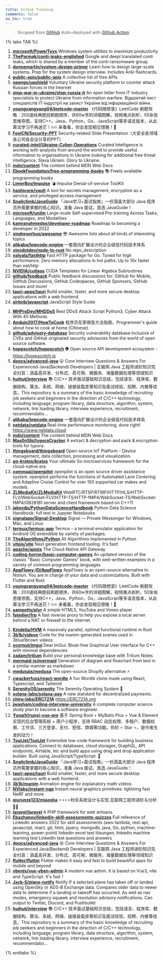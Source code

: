 ```yaml
---
title: Github Trending
comments: false
no_toc: true
---
```


> Scraped from [GitHub](https://github.com/trending)
Auto-deployed with [Github Action](https://docs.github.com/en/actions)

{% tabs TAB %}
<!-- tab Daily -->
1. [**microsoft/PowerToys**](https://github.com/microsoft/PowerToys)
Windows system utilities to maximize productivity
2. [**TheParmak/conti-leaks-englished**](https://github.com/TheParmak/conti-leaks-englished)
Google and deepl translated conti leaks, which is shared by a member of the conti ransomware group.
3. [**donnemartin/system-design-primer**](https://github.com/donnemartin/system-design-primer)
Learn how to design large-scale systems. Prep for the system design interview. Includes Anki flashcards.
4. [**public-apis/public-apis**](https://github.com/public-apis/public-apis)
A collective list of free APIs
5. [**opengs/uashield**](https://github.com/opengs/uashield)
Voluntary Ukraine security platform to counter attack Russian forces in the Internet
6. [**stop-war-in-ukraine/stop-russia-it**](https://github.com/stop-war-in-ukraine/stop-russia-it)
An open letter from IT industry specialists to protect Ukraine from information warfare. Відкритий лист спеціалістів IT-індустрії на захист України від інформаційної війни.
7. [**youngyangyang04/leetcode-master**](https://github.com/youngyangyang04/leetcode-master)
《代码随想录》LeetCode 刷题攻略：200道经典题目刷题顺序，共60w字的详细图解，视频难点剖析，50余张思维导图，支持C++，Java，Python，Go，JavaScript等多语言版本，从此算法学习不再迷茫！🔥🔥 来看看，你会发现相见恨晚！🚀
8. [**FeeiCN/Security-PPT**](https://github.com/FeeiCN/Security-PPT)
Security-related Slide Presentation（大安全各领域各公司各会议分享的PPT）
9. [**curated-intel/Ukraine-Cyber-Operations**](https://github.com/curated-intel/Ukraine-Cyber-Operations)
Curated Intelligence is working with analysts from around the world to provide useful information to organisations in Ukraine looking for additional free threat intelligence. Slava Ukraini. Glory to Ukraine.
10. [**mdn/content**](https://github.com/mdn/content)
The content behind MDN Web Docs
11. [**EbookFoundation/free-programming-books**](https://github.com/EbookFoundation/free-programming-books)
📚 Freely available programming books
12. [**LimerBoy/Impulse**](https://github.com/LimerBoy/Impulse)
💣 Impulse Denial-of-service ToolKit
13. [**hashicorp/vault**](https://github.com/hashicorp/vault)
A tool for secrets management, encryption as a service, and privileged access management
14. [**Snailclimb/JavaGuide**](https://github.com/Snailclimb/JavaGuide)
「Java学习+面试指南」一份涵盖大部分 Java 程序员所需要掌握的核心知识。准备 Java 面试，首选 JavaGuide！
15. [**microsoft/unilm**](https://github.com/microsoft/unilm)
Large-scale Self-supervised Pre-training Across Tasks, Languages, and Modalities
16. [**kamranahmedse/developer-roadmap**](https://github.com/kamranahmedse/developer-roadmap)
Roadmap to becoming a developer in 2022
17. [**sindresorhus/awesome**](https://github.com/sindresorhus/awesome)
😎 Awesome lists about all kinds of interesting topics
18. [**alibaba/lowcode-engine**](https://github.com/alibaba/lowcode-engine)
一套面向扩展设计的企业级低代码技术体系
19. [**vinodotdev/node-to-rust**](https://github.com/vinodotdev/node-to-rust)
No repo_description
20. [**valyala/fasthttp**](https://github.com/valyala/fasthttp)
Fast HTTP package for Go. Tuned for high performance. Zero memory allocations in hot paths. Up to 10x faster than net/http
21. [**NVIDIA/cutlass**](https://github.com/NVIDIA/cutlass)
CUDA Templates for Linear Algebra Subroutines
22. [**github/feedback**](https://github.com/github/feedback)
Public feedback discussions for: GitHub for Mobile, GitHub Discussions, GitHub Codespaces, GitHub Sponsors, GitHub Issues and more!
23. [**tauri-apps/tauri**](https://github.com/tauri-apps/tauri)
Build smaller, faster, and more secure desktop applications with a web frontend.
24. [**airbnb/javascript**](https://github.com/airbnb/javascript)
JavaScript Style Guide
<!-- endtab -->
<!-- tab Weekly -->
1. [**MHProDev/MHDDoS**](https://github.com/MHProDev/MHDDoS)
Best DDoS Attack Script Python3, Cyber Attack With 40 Methods
2. [**Anduin2017/HowToCook**](https://github.com/Anduin2017/HowToCook)
程序员在家做饭方法指南。Programmer's guide about how to cook at home (Chinese).
3. [**github/advisory-database**](https://github.com/github/advisory-database)
Security vulnerability database inclusive of CVEs and GitHub originated security advisories from the world of open source software.
4. [**hoppscotch/hoppscotch**](https://github.com/hoppscotch/hoppscotch)
👽 Open source API development ecosystem - https://hoppscotch.io
5. [**doocs/advanced-java**](https://github.com/doocs/advanced-java)
😮 Core Interview Questions & Answers For Experienced Java(Backend) Developers | 互联网 Java 工程师进阶知识完全扫盲：涵盖高并发、分布式、高可用、微服务、海量数据处理等领域知识
6. [**huihut/interview**](https://github.com/huihut/interview)
📚 C/C++ 技术面试基础知识总结，包括语言、程序库、数据结构、算法、系统、网络、链接装载库等知识及面试经验、招聘、内推等信息。This repository is a summary of the basic knowledge of recruiting job seekers and beginners in the direction of C/C++ technology, including language, program library, data structure, algorithm, system, network, link loading library, interview experience, recruitment, recommendatio…
7. [**alibaba/lowcode-engine**](https://github.com/alibaba/lowcode-engine)
一套面向扩展设计的企业级低代码技术体系
8. [**netdata/netdata**](https://github.com/netdata/netdata)
Real-time performance monitoring, done right! https://www.netdata.cloud
9. [**mdn/content**](https://github.com/mdn/content)
The content behind MDN Web Docs
10. [**Mas0nShi/typoraCracker**](https://github.com/Mas0nShi/typoraCracker)
A extract & decryption and pack & encryption tools for typora.
11. [**thingsboard/thingsboard**](https://github.com/thingsboard/thingsboard)
Open-source IoT Platform - Device management, data collection, processing and visualization.
12. [**go-kratos/kratos**](https://github.com/go-kratos/kratos)
Your ultimate Go microservices framework for the cloud-native era.
13. [**commaai/openpilot**](https://github.com/commaai/openpilot)
openpilot is an open source driver assistance system. openpilot performs the functions of Automated Lane Centering and Adaptive Cruise Control for over 150 supported car makes and models.
14. [**ZLMediaKit/ZLMediaKit**](https://github.com/ZLMediaKit/ZLMediaKit)
WebRTC/RTSP/RTMP/HTTP/HLS/HTTP-FLV/WebSocket-FLV/HTTP-TS/HTTP-fMP4/WebSocket-TS/WebSocket-fMP4/GB28181 server and client framework based on C++11
15. [**jakevdp/PythonDataScienceHandbook**](https://github.com/jakevdp/PythonDataScienceHandbook)
Python Data Science Handbook: full text in Jupyter Notebooks
16. [**signalapp/Signal-Desktop**](https://github.com/signalapp/Signal-Desktop)
Signal — Private Messenger for Windows, Mac, and Linux
17. [**termux/termux-app**](https://github.com/termux/termux-app)
Termux - a terminal emulator application for Android OS extendible by variety of packages.
18. [**TheAlgorithms/Python**](https://github.com/TheAlgorithms/Python)
All Algorithms implemented in Python
19. [**vitejs/vite**](https://github.com/vitejs/vite)
Next generation frontend tooling. It's fast!
20. [**apache/apisix**](https://github.com/apache/apisix)
The Cloud-Native API Gateway
21. [**coding-horror/basic-computer-games**](https://github.com/coding-horror/basic-computer-games)
An updated version of the classic "Basic Computer Games" book, with well-written examples in a variety of common programming languages
22. [**AppFlowy-IO/AppFlowy**](https://github.com/AppFlowy-IO/AppFlowy)
AppFlowy is an open-source alternative to Notion. You are in charge of your data and customizations. Built with Flutter and Rust.
23. [**youngyangyang04/leetcode-master**](https://github.com/youngyangyang04/leetcode-master)
《代码随想录》LeetCode 刷题攻略：200道经典题目刷题顺序，共60w字的详细图解，视频难点剖析，50余张思维导图，支持C++，Java，Python，Go，JavaScript等多语言版本，从此算法学习不再迷茫！🔥🔥 来看看，你会发现相见恨晚！🚀
24. [**sampotts/plyr**](https://github.com/sampotts/plyr)
A simple HTML5, YouTube and Vimeo player
25. [**fatedier/frp**](https://github.com/fatedier/frp)
A fast reverse proxy to help you expose a local server behind a NAT or firewall to the internet.
<!-- endtab -->
<!-- tab Monthly -->
1. [**Kindelia/HVM**](https://github.com/Kindelia/HVM)
A massively parallel, optimal functional runtime in Rust
2. [**3b1b/videos**](https://github.com/3b1b/videos)
Code for the manim-generated scenes used in 3blue1brown videos
3. [**ocornut/imgui**](https://github.com/ocornut/imgui)
Dear ImGui: Bloat-free Graphical User interface for C++ with minimal dependencies
4. [**zadam/trilium**](https://github.com/zadam/trilium)
Build your personal knowledge base with Trilium Notes
5. [**mermaid-js/mermaid**](https://github.com/mermaid-js/mermaid)
Generation of diagram and flowchart from text in a similar manner as markdown
6. [**medusajs/medusa**](https://github.com/medusajs/medusa)
The open-source Shopify alternative ⚡️
7. [**cwackerfuss/react-wordle**](https://github.com/cwackerfuss/react-wordle)
A fun Wordle clone made using React, Typescript, and Tailwind
8. [**SerenityOS/serenity**](https://github.com/SerenityOS/serenity)
The Serenity Operating System 🐞
9. [**solana-labs/solana-pay**](https://github.com/solana-labs/solana-pay)
A new standard for decentralized payments.
10. [**chiru-labs/ERC721A**](https://github.com/chiru-labs/ERC721A)
https://ERC721A.org
11. [**jwasham/coding-interview-university**](https://github.com/jwasham/coding-interview-university)
A complete computer science study plan to become a software engineer.
12. [**YunaiV/ruoyi-vue-pro**](https://github.com/YunaiV/ruoyi-vue-pro)
基于 Spring Boot + MyBatis Plus + Vue & Element 实现的后台管理系统 + 用户小程序，支持 RBAC 动态权限、多租户、数据权限、工作流、三方登录、支付、短信、商城等功能。你的 ⭐️ Star ⭐️，是作者生发的动力！
13. [**ToolJet/ToolJet**](https://github.com/ToolJet/ToolJet)
Extensible low-code framework for building business applications. Connect to databases, cloud storages, GraphQL, API endpoints, Airtable, etc and build apps using drag and drop application builder. Built using JavaScript/TypeScript. 🚀
14. [**Snailclimb/JavaGuide**](https://github.com/Snailclimb/JavaGuide)
「Java学习+面试指南」一份涵盖大部分 Java 程序员所需要掌握的核心知识。准备 Java 面试，首选 JavaGuide！
15. [**tauri-apps/tauri**](https://github.com/tauri-apps/tauri)
Build smaller, faster, and more secure desktop applications with a web frontend.
16. [**3b1b/manim**](https://github.com/3b1b/manim)
Animation engine for explanatory math videos
17. [**NVlabs/instant-ngp**](https://github.com/NVlabs/instant-ngp)
Instant neural graphics primitives: lightning fast NeRF and more
18. [**qiurunze123/miaosha**](https://github.com/qiurunze123/miaosha)
⭐⭐⭐⭐秒杀系统设计与实现.互联网工程师进阶与分析🙋🐓
19. [**laravel/laravel**](https://github.com/laravel/laravel)
A PHP framework for web artisans.
20. [**Ebazhanov/linkedin-skill-assessments-quizzes**](https://github.com/Ebazhanov/linkedin-skill-assessments-quizzes)
Full reference of LinkedIn answers 2022 for skill assessments (aws-lambda, rest-api, javascript, react, git, html, jquery, mongodb, java, Go, python, machine-learning, power-point) linkedin excel test lösungen, linkedin machine learning test LinkedIn test questions and answers
21. [**doocs/advanced-java**](https://github.com/doocs/advanced-java)
😮 Core Interview Questions & Answers For Experienced Java(Backend) Developers | 互联网 Java 工程师进阶知识完全扫盲：涵盖高并发、分布式、高可用、微服务、海量数据处理等领域知识
22. [**flutter/flutter**](https://github.com/flutter/flutter)
Flutter makes it easy and fast to build beautiful apps for mobile and beyond
23. [**vbenjs/vue-vben-admin**](https://github.com/vbenjs/vue-vben-admin)
A modern vue admin. It is based on Vue3, vite and TypeScript. It's fast！
24. [**Jxck-S/plane-notify**](https://github.com/Jxck-S/plane-notify)
Notify If a selected plane has taken off or landed using OpenSky or ADS-B Exchange data. Compares older data to newer data to determine if a landing or takeoff has occurred. As well as nav modes, emergency squawk and resolution advisory notifications. Can output to Twitter, Discord, and Pushbullet
25. [**huihut/interview**](https://github.com/huihut/interview)
📚 C/C++ 技术面试基础知识总结，包括语言、程序库、数据结构、算法、系统、网络、链接装载库等知识及面试经验、招聘、内推等信息。This repository is a summary of the basic knowledge of recruiting job seekers and beginners in the direction of C/C++ technology, including language, program library, data structure, algorithm, system, network, link loading library, interview experience, recruitment, recommendatio…
<!-- endtab -->
{% endtabs %}
